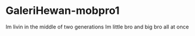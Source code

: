 # GaleriHewan-mobpro1

Im livin in the middle of two generations
Im little bro and big bro all at once
